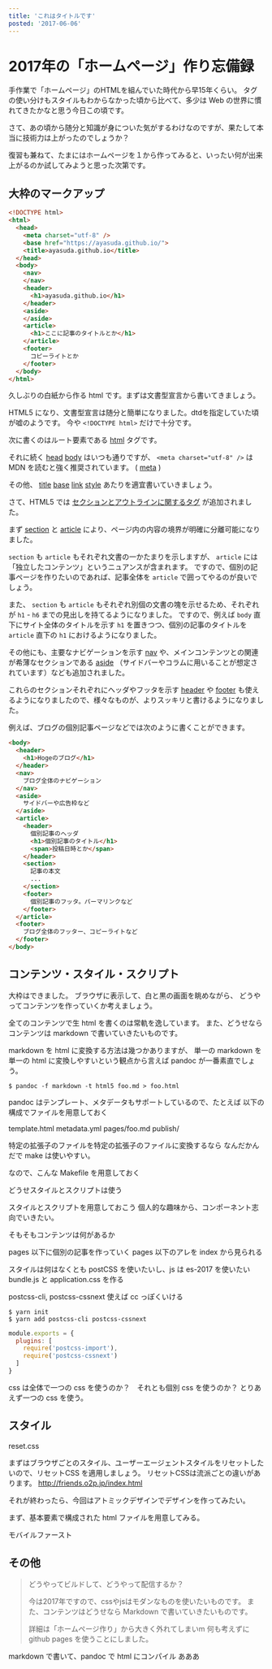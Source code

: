 ```yaml
---
title: 'これはタイトルです'
posted: '2017-06-06'
---
```


# 2017年の「ホームページ」作り忘備録

手作業で「ホームページ」のHTMLを組んでいた時代から早15年くらい。
タグの使い分けもスタイルもわからなかった頃から比べて、多少は Web の世界に慣れてきたかなと思う今日この頃です。

さて、あの頃から随分と知識が身についた気がするわけなのですが、果たして本当に技術力は上がったのでしょうか？

復習も兼ねて、たまにはホームページを１から作ってみると、いったい何が出来上がるのか試してみようと思った次第です。

## 大枠のマークアップ

```html
<!DOCTYPE html>
<html>
  <head>
    <meta charset="utf-8" />
    <base href="https://ayasuda.github.io/">
    <title>ayasuda.github.io</title>
  </head>
  <body>
    <nav>
    </nav>
    <header>
      <h1>ayasuda.github.io</h1>
    </header>
    <aside>
    </aside>
    <article>
      <h1>ここに記事のタイトルとか</h1>
    </article>
    <footer>
      コピーライトとか
    </footer>
  </body>
</html>
```

久しぶりの白紙から作る html です。まずは文書型宣言から書いてきましょう。

HTML5 になり、文書型宣言は随分と簡単になりました。dtdを指定していた頃が嘘のようです。
今や `<!DOCTYPE html>` だけで十分です。

次に書くのはルート要素である [html](https://developer.mozilla.org/ja/docs/Web/HTML/Element/html) タグです。



それに続く [head](https://developer.mozilla.org/ja/docs/Web/HTML/Element/head)
[body](https://developer.mozilla.org/ja/docs/Web/HTML/Element/body) はいつも通りですが、
`<meta charset="utf-8" />` は MDN を読むと強く推奨されています。
( [meta](https://developer.mozilla.org/ja/docs/Web/HTML/Element/style) )

その他、
[title](https://developer.mozilla.org/ja/docs/Web/HTML/Element/title)
[base](https://developer.mozilla.org/ja/docs/Web/HTML/Element/base)
[link](https://developer.mozilla.org/ja/docs/Web/HTML/Element/link)
[style](https://developer.mozilla.org/ja/docs/Web/HTML/Element/style)
あたりを適宜書いていきましょう。

さて、HTML5 では
[セクションとアウトラインに関するタグ](https://developer.mozilla.org/ja/docs/Web/HTML/Sections_and_Outlines_of_an_HTML5_document)
が追加されました。

まず
[section](https://developer.mozilla.org/ja/docs/HTML/Element/section)
と
[article](https://developer.mozilla.org/ja/docs/HTML/Element/article)
により、ページ内の内容の境界が明確に分離可能になりました。

`section` も `article` もそれぞれ文書の一かたまりを示しますが、 `article` には「独立したコンテンツ」というニュアンスが含まれます。
ですので、個別の記事ページを作りたいのであれば、記事全体を `article` で囲ってやるのが良いでしょう。

また、 `section` も `article` もそれぞれ別個の文書の塊を示せるため、それぞれが `h1` - `h6` までの見出しを持てるようになりました。
ですので、例えば `body` 直下にサイト全体のタイトルを示す `h1` を置きつつ、個別の記事のタイトルを `article` 直下の `h1` におけるようになりました。

その他にも、主要なナビゲーションを示す
[nav](https://developer.mozilla.org/ja/docs/Web/HTML/Element/nav)
や、メインコンテンツとの関連が希薄なセクションである
[aside](https://developer.mozilla.org/ja/docs/Web/HTML/Element/aside)
（サイドバーやコラムに用いることが想定されています）なども追加されました。

これらのセクションそれぞれにヘッダやフッタを示す
[header](https://developer.mozilla.org/ja/docs/Web/HTML/Element/header)
や
[footer](https://developer.mozilla.org/ja/docs/Web/HTML/Element/footer)
も使えるようになりましたので、様々なものが、よりスッキリと書けるようになりました。

例えば、ブログの個別記事ページなどでは次のように書くことができます。

```html
<body>
  <header>
    <h1>Hogeのブログ</h1>
  </header>
  <nav>
    ブログ全体のナビゲーション
  </nav>
  <aside>
    サイドバーや広告枠など
  </aside>
  <article>
    <header>
      個別記事のヘッダ
      <h1>個別記事のタイトル</h1>
      <span>投稿日時とか</span>
    </header>
    <section>
      記事の本文
      ...
    </section>
    <footer>
      個別記事のフッタ。パーマリンクなど
    </footer>
  </article>
  <footer>
    ブログ全体のフッター、コピーライトなど
  </footer>
</body>
```

## コンテンツ・スタイル・スクリプト

大枠はできました。
ブラウザに表示して、白と黒の画面を眺めながら、
どうやってコンテンツを作っていくか考えましょう。

全てのコンテンツで生 html を書くのは常軌を逸しています。
また、どうせならコンテンツは markdown で書いていきたいものです。

markdown を html に変換する方法は幾つかありますが、
単一の markdown を単一の html に変換しやすいという観点から言えば
pandoc が一番素直でしょう。

```
$ pandoc -f markdown -t html5 foo.md > foo.html
```

pandoc はテンプレート、メタデータもサポートしているので、たとえば
以下の構成でファイルを用意しておく

template.html
metadata.yml
pages/foo.md
publish/

特定の拡張子のファイルを特定の拡張子のファイルに変換するなら
なんだかんだで make は使いやすい。

なので、こんな Makefile を用意しておく

どうせスタイルとスクリプトは使う

スタイルとスクリプトを用意しておこう
個人的な趣味から、コンポーネント志向でいきたい。

そもそもコンテンツは何があるか

pages 以下に個別の記事を作っていく
pages 以下のアレを index から見られる

スタイルは何はなくとも postCSS を使いたいし、js は es-2017 を使いたい
bundle.js と application.css を作る

postcss-cli, postcss-cssnext 使えば cc っぽくいける

```
$ yarn init
$ yarn add postcss-cli postcss-cssnext
```

```javascript:postcss.config.js
module.exports = {
  plugins: [
    require('postcss-import'),
    require('postcss-cssnext')
  ]
}
```

css は全体で一つの css を使うのか？　それとも個別 css を使うのか？
とりあえず一つの css を使う。


## スタイル

reset.css

まずはブラウザごとのスタイル、ユーザーエージェントスタイルをリセットしたいので、リセットCSS を適用しましょう。
リセットCSSは流派ごとの違いがあります。
http://friends.o2p.jp/index.html

それが終わったら、今回はアトミックデザインでデザインを作ってみたい。

まず、基本要素で構成された html ファイルを用意してみる。


モバイルファースト


## その他

> どうやってビルドして、どうやって配信するか？
>
> 今は2017年ですので、cssやjsはモダンなものを使いたいものです。
> また、コンテンツはどうせなら Markdown で書いていきたいものです。
> 
> 詳細は「ホームページ作り」から大きく外れてしまいm
> 何も考えずに github pages を使うことにしました。

markdown で書いて、pandoc で html にコンパイル
あああ
